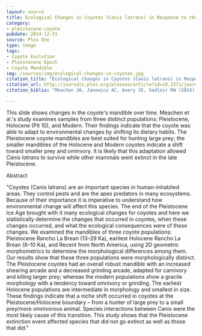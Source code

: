 ```yaml
---
layout: source
title: Ecological Changes in Coyotes (Canis latrans) in Response to the Ice Age Megafaunal Extinctions
category: 
- pleistocene-coyote
pubdate: 2014-12-31
source: Plos One
type: image
tags:
- Coyote Evolution
- Pleistocene Epoch
- Coyote Mandible
img: /sources/img/ecological-changes-in-coyotes.jpg
citation_title: "Ecological Changes in Coyotes (Canis latrans) in Response to the Ice Age Megafaunal Extinctions"
citation_url: http://journals.plos.org/plosone/article?id=10.1371/journal.pone.0116041
citation_biblio: "Meachen JA, Janowicz AC, Avery JE, Sadleir RW (2014) Ecological Changes in Coyotes (Canis latrans) in Response to the Ice Age Megafaunal Extinctions. PLoS ONE 9(12): e116041. doi: 10.1371/journal.pone.0116041 

---
```

This slide shows changes in the coyote's mandible over time. Meachen et al.'s study examines samples from three distinct populations: Pleistocene, Holocene (Pit 10), and Modern. Their findings indicate that the coyote was able to adapt to environmental changes by shifting its dietary habits. The Pleistocene coyote mandibles are best suited for hunting large prey; the smaller mandibles of the Holocene and Modern coyotes indicate a shift toward smaller prey and ominvory. It is likely that this adaptation allowed *Canis latrans* to survive while other mammals went extinct in the late Pleistocene.

Abstract

"Coyotes (Canis latrans) are an important species in human-inhabited areas. They control pests and are the apex predators in many ecosystems. Because of their importance it is imperative to understand how environmental change will affect this species. The end of the Pleistocene Ice Age brought with it many ecological changes for coyotes and here we statistically determine the changes that occurred in coyotes, when these changes occurred, and what the ecological consequences were of these changes. We examined the mandibles of three coyote populations: Pleistocene Rancho La Brean (13–29 Ka), earliest Holocene Rancho La Brean (8–10 Ka), and Recent from North America, using 2D geometric morphometrics to determine the morphological differences among them. Our results show that these three populations were morphologically distinct. The Pleistocene coyotes had an overall robust mandible with an increased shearing arcade and a decreased grinding arcade, adapted for carnivory and killing larger prey; whereas the modern populations show a gracile morphology with a tendency toward omnivory or grinding. The earliest Holocene populations are intermediate in morphology and smallest in size. These findings indicate that a niche shift occurred in coyotes at the Pleistocene/Holocene boundary – from a hunter of large prey to a small prey/more omnivorous animal. Species interactions between Canis were the most likely cause of this transition. This study shows that the Pleistocene extinction event affected species that did not go extinct as well as those that did."
